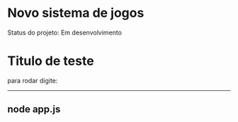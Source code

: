 # Novo sistema de jogos

Status do projeto: Em desenvolvimento

<H1> Titulo de teste </H1>

para rodar digite:

-----------
node app.js
-----------
